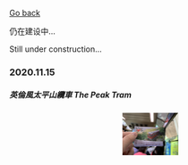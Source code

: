 [Go back](../../index.md)

仍在建设中...

Still under construction...

<h3>2020.11.15</h3>
<h5>英倫風太平山纜車 The Peak Tram</h5>
<center>
      <img src="/life/daily_hongkong/img_dailyhk/img_201115_1.jpg" width="20%" height="50%"> 
</center>
